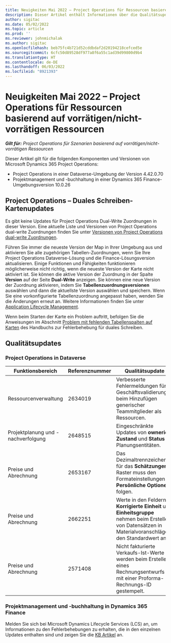 ```yaml
---
title: Neuigkeiten Mai 2022 – Project Operations für Ressourcen basierend auf vorrätigen/nicht-vorrätigen Ressourcen
description: Dieser Artikel enthält Informationen über die Qualitätsupdates, die in der Version von Microsoft Dynamics 365 Project Operations vom Mai 2022 für Szenarien mit und ohne Ressourcenvorrat verfügbar sind.
author: sigitac
ms.date: 05/02/2022
ms.topic: article
ms.prod: ''
ms.reviewer: johnmichalak
ms.author: sigitac
ms.openlocfilehash: beb75fc4b721d52cddbdaf2d20194218cefced5e
ms.sourcegitcommit: 6cfc50d89528df977a8f6a55c1ad39d99800d9b4
ms.translationtype: HT
ms.contentlocale: de-DE
ms.lasthandoff: 06/03/2022
ms.locfileid: "8921393"
---
```

# <a name="whats-new-may-2022---project-operations-for-resourcenon-stocked-based-scenarios"></a>Neuigkeiten Mai 2022 – Project Operations für Ressourcen basierend auf vorrätigen/nicht-vorrätigen Ressourcen

_**Gilt für:** Project Operations für Szenarien basierend auf vorrätigen/nicht-vorrätigen Ressourcen_

Dieser Artikel gilt für die folgenden Komponenten und Versionen von Microsoft Dynamics 365 Project Operations:

- Project Operations in einer Dataverse-Umgebung der Version 4.42.0.70
- Projektmanagement und -buchhaltung in einer Dynamics 365 Finance-Umgebungsversion 10.0.26

## <a name="project-operations-dual-write-maps-updates"></a>Project Operations – Duales Schreiben-Kartenupdates

Es gibt keine Updates für Project Operations Dual-Write Zuordnungen in dieser Version. Eine aktuelle Liste und Versionen von Project Operations dual-write Zuordnungen finden Sie unter [Versionen von Project Operations dual-write Zuordnungen](../environment/resource-dual-write-maps.md).

Führen Sie immer die neueste Version der Map in Ihrer Umgebung aus und aktivieren Sie alle zugehörigen Tabellen-Zuordnungen, wenn Sie Ihre Project Operations Dataverse-Lösung und die Finance-Lösungsversion aktualisieren. Einige Funktionen und Fähigkeiten funktionieren möglicherweise nicht richtig, wenn die neueste Version der Karte nicht aktiviert ist. Sie können die aktive Version der Zuordnung in der Spalte **Version** auf der Seite **Dual-Write** anzeigen. Sie können eine neue Version der Zuordnung aktivieren, indem Sie **Tabellenzuordnungsversionen** auswählen und dann die aktuellste Version auswählen und speichern. Wenn Sie eine vorkonfigurierte Tabellenzuordnung angepasst haben, wenden Sie die Änderungen erneut an. Weitere Informationen finden Sie unter [Application Lifecycle Management](/dynamics365/fin-ops-core/dev-itpro/data-entities/dual-write/app-lifecycle-management).

Wenn beim Starten der Karte ein Problem auftritt, befolgen Sie die Anweisungen im Abschnitt [Problem mit fehlenden Tabellenspalten auf Karten](/dynamics365/fin-ops-core/dev-itpro/data-entities/dual-write/dual-write-troubleshooting-finops-upgrades#missing-table-columns-issue-on-maps) des Handbuchs zur Fehlerbehebung für duales Schreiben.

## <a name="quality-updates"></a>Qualitätsupdates
### <a name="project-operations-on-dataverse"></a>Project Operations in Dataverse

| Funktionsbereich | Referenznummer | Qualitätsupdate |
| --- | --- | --- |
| Ressourcenverwaltung | 2634019 | Verbesserte Fehlermeldungen für Geschäftsvalidierungen beim Hinzufügen generischer Teammitglieder als Ressourcen. |
| Projektplanung und -nachverfolgung | 2648515 | Eingeschränkte Updates von **ownerid**, **Zustand** und **Status** in Planungsentitäten. |
| Preise und Abrechnung | 2653167 | Das Dezimaltrennzeichen für das **Schätzungen**-Raster muss den Formateinstellungen in **Persönliche Optionen** folgen. |
| Preise und Abrechnung| 2662251 | Werte in den Feldern **Korrigierte Einheit** und **Einheitsgruppe** nehmen beim Erstellen von Datensätzen in Materialvoranschlägen den Standardwert an. |
| Preise und Abrechnung| 2571408 | Nicht fakturierte Verkaufs-Ist-Werte werden beim Erstellen eines Rechnungsentwurfs mit einer Proforma-Rechnungs-ID gestempelt. |

### <a name="project-management-and-accounting-in-dynamics-365-finance"></a>Projektmanagement und -buchhaltung in Dynamics 365 Finance

Melden Sie sich bei Microsoft Dynamics Lifecycle Services (LCS) an, um Informationen zu den Fehlerbehebungen zu erhalten, die in den einzelnen Updates enthalten sind und zeigen Sie die [KB Artikel](https://fix.lcs.dynamics.com/Issue/Details?bugId=662864) an.
